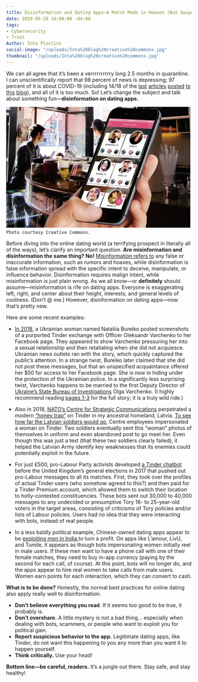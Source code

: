 ```yaml
---
title: Disinformation and Dating Apps—A Match Made in Heaven (But Swipe Left Though)
date: 2020-05-28 18:08:00 -04:00
tags:
- Cybersecurity
- Trust
Author: Inta Plostins
social-image: "/uploads/Inta%20blog%20creative%20commons.jpg"
thumbnail: "/uploads/Inta%20blog%20creative%20commons.jpg"
---
```


We can all agree that it’s been a verrrrrrrrrry long 2.5 months in quarantine. I can unscientifically report that 98 percent of news is depressing; 97 percent of it is about COVID-19 (including 14/18 of the [last](https://dai-global-digital.com/privacy-how-much-should-we-be-willing-to-give-up-in-a-covid-19-era.html) [articles](https://dai-global-digital.com/covid-19-part-5-different-methods-to-model-infection-rates-in-mexico-and-what-they-tell-us.html) [posted](https://dai-global-digital.com/5-ways-entrepreneurship-ecosystems-are-using-technology-to-adapt-to-the-covid-19-crisis.html) [to](https://dai-global-digital.com/examining-hospital-capacity-in-mexico.html) [this](https://dai-global-digital.com/everything-old-is-new-again-remembering-the-lessons-of-early-ict4d-in-the-covid-era.html) [blog](https://dai-global-digital.com/covid-19-data-analysis-part-3-rethinking-the-global-health-security-index.html)), and all of it is too much. So! Let’s change the subject and talk about something fun—**disinformation on dating apps.**

<!--more-->

![/uploads/Inta%20blog%20creative%20commons.jpg](/uploads/Inta%20blog%20creative%20commons.jpg)`Photo courtesy Creative Commons.`

Before diving into the online dating world (a terrifying prospect in literally all of the ways), let’s clarify an important question. **Are misinformation and disinformation the same thing? No!** [Misinformation refers to](https://d1e2bohyu2u2w9.cloudfront.net/education/sites/default/files/backgrounder_misinformation.pdf) any false or inaccurate information, such as rumors and hoaxes, while disinformation is false information spread with the specific intent to deceive, manipulate, or influence behavior. Disinformation requires malign intent, while misinformation is just plain wrong. As we all know—or **definitely** should assume—misinformation is rife on dating apps. Everyone is exaggerating left, right, and center about their height, interests, and general levels of coolness. (Don’t @ me.) However, disinformation on dating apps—now that’s pretty new.

Here are some recent examples:

* [In 2018](https://raineycenter.org/wp-content/uploads/2019/02/PostSovietDisinformation_FINAL.pdf), a Ukrainian woman named Nataliia Bureiko posted screenshots of a purported Tinder exchange with Officer Oleksandr Varchenko to her Facebook page. They appeared to show Varchenko pressuring her into a sexual relationship and then retaliating when she did not acquiesce. Ukrainian news outlets ran with the story, which quickly captured the public’s attention. In a strange twist, Bureiko later claimed that she did not post these messages, but that an unspecified acquaintance offered her $50 for access to her Facebook page. She is now in hiding under the protection of the Ukrainian police. In a significantly less surprising twist, Varchenko happens to be married to the first Deputy Director of [Ukraine’s State Bureau of Investigations](https://www.rferl.org/a/ukraine-parliament-votes-to-reboot-graft-fighting-agency-amid-150-000-bribe-scandal/30306463.html) Olga Varchenko. (I highly recommend reading [pages 1-3](https://raineycenter.org/wp-content/uploads/2019/02/PostSovietDisinformation_FINAL.pdf) for the full story; it is a truly wild ride.)
* Also in 2018, [NATO’s Centre for Strategic Communications](https://www.stratcomcoe.org/) perpetrated a modern [“honey trap”](https://foreignpolicy.com/2010/03/12/the-history-of-the-honey-trap/) on Tinder in my ancestral homeland, Latvia. [To see how far the Latvian soldiers would go](https://www.euractiv.com/section/eastern-europe/news/fighting-fake-news-online-how-soldiers-in-latvia-got-fooled-by-bots/), Centre employees impersonated a woman on Tinder. Two soldiers eventually sent this “woman” photos of themselves in uniform and even abandoned post to go meet her. Even though this was just a test (that these two soldiers clearly failed), it helped the Latvian Army identify key weaknesses that its enemies could potentially exploit in the future.

* For just £500, pro-Labour Party activists developed [a Tinder chatbot](https://www.wired.co.uk/article/tinder-political-bots-jeremy-corbyn-labour) before the United Kingdom’s general elections in 2017 that pushed out pro-Labour messages to all its matches. First, they took over the profiles of actual Tinder users (who somehow agreed to this?) and then paid for a Tinder Premium account, which allowed them to switch their location to hotly-contested constituencies. These bots sent out 30,000 to 40,000 messages to any undecided or presumptive Tory 18- to 25-year-old voters in the target areas, consisting of criticisms of Tory policies and/or lists of Labour policies. Users had no idea that they were interacting with bots, instead of real people.

* In a less baldly political example, Chinese-owned dating apps appear to be [exploiting men in India ](https://qz.com/india/1811151/chinese-dating-apps-are-exploiting-loneliness-of-indias-men/)to turn a profit. On apps like L’amour, LivU, and Tumile, it appears as though bots impersonating women initially reel in male users. If these men want to have a phone call with one of their female matches, they need to buy in-app currency (paying by the second for each call, of course). At this point, bots will no longer do, and the apps appear to hire real women to take calls from male users. Women earn points for each interaction, which they can convert to cash.

**What is to be done?** Honestly, the normal best practices for online dating also apply really well to disinformation:

* **Don’t believe everything you read**. If it seems too good to be true, it probably is.
* **Don’t overshare.** A little mystery is not a bad thing… especially when dealing with bots, scammers, or people who want to exploit you for political gain.
* **Report suspicious behavior to the app.** Legitimate dating apps, like Tinder, do not want this happening to you any more than you want it to happen yourself.
* **Think critically.** Use your head!

**Bottom line—be careful, readers.** It’s a jungle out there. Stay safe, and stay healthy!
